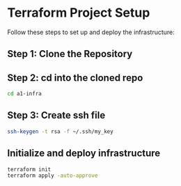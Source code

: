 # Terraform Project Setup

Follow these steps to set up and deploy the infrastructure:

## Step 1: Clone the Repository

## Step 2: cd into the cloned repo

```bash
cd a1-infra
```

## Step 3: Create ssh file

```bash
ssh-keygen -t rsa -f ~/.ssh/my_key
```

## Initialize and deploy infrastructure

```bash
terraform init
terraform apply -auto-approve
```
